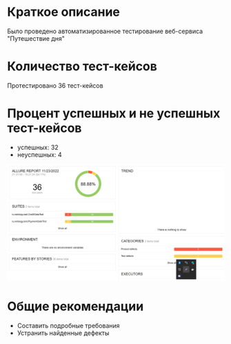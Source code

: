 # Краткое описание

Было проведено автоматизированное тестирование веб-сервиса "Путешествие дня"

# Количество тест-кейсов
 
Протестировано 36 тест-кейсов

# Процент успешных и не успешных тест-кейсов

 - успешных: 32
 - неуспешных: 4

![img_1.png](img_1.png)

# Общие рекомендации

 - Составить подробные требования
 - Устранить найденные дефекты